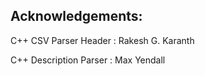 
Acknowledgements:
------
C++ CSV Parser Header		: Rakesh G. Karanth

C++ Description Parser 		: Max Yendall